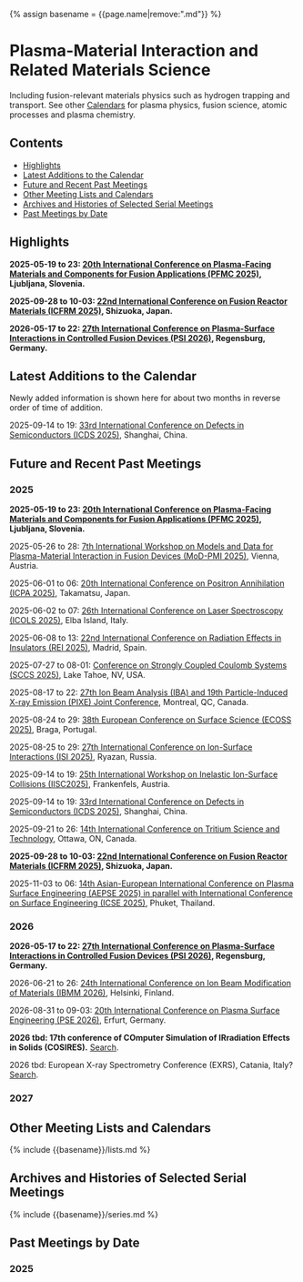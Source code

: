 <head>
  <link rel="stylesheet" href="assets/style.css">
</head>

{% assign basename = {{page.name|remove:".md"}} %}

# Plasma-Material Interaction and Related Materials Science

Including fusion-relevant materials physics such as hydrogen trapping and transport. See other [Calendars](./) for plasma physics, fusion science, atomic processes and plasma chemistry.

## Contents

- [Highlights](#highlights)
- [Latest Additions to the Calendar](#latest-additions-to-the-calendar)
- [Future and Recent Past Meetings](#future-and-recent-past-meetings)
- [Other Meeting Lists and Calendars](#other-meeting-lists-and-calendars)
- [Archives and Histories of Selected Serial Meetings](#archives-and-histories-of-selected-serial-meetings)
- [Past Meetings by Date](#past-meetings-by-date)

## Highlights

**2025-05-19 to 23: [20th International Conference on Plasma-Facing Materials and Components for Fusion Applications (PFMC 2025)](https://pfmc20.com), Ljubljana, Slovenia.**

**2025-09-28 to 10-03: [22nd International Conference on Fusion Reactor Materials (ICFRM 2025)](https://icfrm-22.com), Shizuoka, Japan.**

**2026-05-17 to 22: [27th International Conference on Plasma-Surface Interactions in Controlled Fusion Devices (PSI 2026)](https://www.ipp.mpg.de/psi27/), Regensburg, Germany.**

## Latest Additions to the Calendar

Newly added information is shown here for about two months in reverse order of time of addition.

2025-09-14 to 19: [33rd International Conference on Defects in Semiconductors (ICDS 2025)](https://icds2025.org), Shanghai, China.

## Future and Recent Past Meetings

### 2025

**2025-05-19 to 23: [20th International Conference on Plasma-Facing Materials and Components for Fusion Applications (PFMC 2025)](https://pfmc20.com), Ljubljana, Slovenia.**

2025-05-26 to 28: [7th International Workshop on Models and Data for Plasma-Material Interaction in Fusion Devices (MoD-PMI 2025)](https://amdis.iaea.org/meetings/mod-pmi-2025/), Vienna, Austria.

2025-06-01 to 06: [20th International Conference on Positron Annihilation (ICPA 2025)](https://confit.atlas.jp/guide/event/icpa20/top), Takamatsu, Japan.

2025-06-02 to 07: [26th International Conference on Laser Spectroscopy (ICOLS 2025)](https://icols2025.it), Elba Island, Italy.

2025-06-08 to 13: [22nd International Conference on Radiation Effects in Insulators (REI 2025)](https://rei22madrid.csic.es), Madrid, Spain.

2025-07-27 to 08-01: [Conference on Strongly Coupled Coulomb Systems (SCCS 2025)](https://event.fourwaves.com/sccs2025/), Lake Tahoe, NV, USA.

2025-08-17 to 22: [27th Ion Beam Analysis (IBA) and 19th Particle-Induced  X-ray Emission (PIXE) Joint Conference](https://ibapixe.org), Montreal, QC, Canada.

2025-08-24 to 29: [38th European Conference on Surface Science (ECOSS 2025)](https://ecoss38.pt), Braga, Portugal.

2025-08-25 to 29: [27th International Conference on Ion-Surface Interactions (ISI 2025)](http://isi2025.yarsu.ru/eng/first_en.html), Ryazan, Russia.

2025-09-14 to 19: [25th International Workshop on Inelastic Ion-Surface Collisions (IISC2025)](https://tuwien.at/en/phy/iap/conferences/iisc25), Frankenfels, Austria.

2025-09-14 to 19: [33rd International Conference on Defects in Semiconductors (ICDS 2025)](https://icds2025.org), Shanghai, China.

2025-09-21 to 26: [14th International Conference on Tritium Science and Technology](https://tritium2025.com), Ottawa, ON, Canada.

**2025-09-28 to 10-03: [22nd International Conference on Fusion Reactor Materials (ICFRM 2025)](https://icfrm-22.com), Shizuoka, Japan.**

2025-11-03 to 06: [14th Asian-European International Conference on Plasma Surface Engineering (AEPSE 2025) in parallel with International Conference on Surface Engineering (ICSE 2025)](http://aepse.org/2025/), Phuket, Thailand.

### 2026

**2026-05-17 to 22: [27th International Conference on Plasma-Surface Interactions in Controlled Fusion Devices (PSI 2026)](https://www.ipp.mpg.de/psi27/), Regensburg, Germany.**

2026-06-21 to 26: [24th International Conference on Ion Beam Modification of Materials (IBMM 2026)](https://helsinki.fi/en/conferences/ibmm-2026), Helsinki, Finland.

2026-08-31 to 09-03: [20th International Conference on Plasma Surface Engineering (PSE 2026)](https://pse-conferences.net), Erfurt, Germany.

**2026 tbd: 17th conference of COmputer Simulation of IRradiation Effects in Solids (COSIRES).** [Search](https://www.google.com/search?q=17th+conference+on+COmputer+Simulation+of+IRradiation+Effects+in+Solids+COSIRES+2026).

2026 tbd: European X-ray Spectrometry Conference (EXRS), Catania, Italy? [Search](https://www.google.com/search?q=European+X-ray+Spectrometry+Conference+EXRS+2026).

### 2027

## Other Meeting Lists and Calendars

{% include {{basename}}/lists.md %}

## Archives and Histories of Selected Serial Meetings

{% include {{basename}}/series.md %}

## Past Meetings by Date

### 2025
